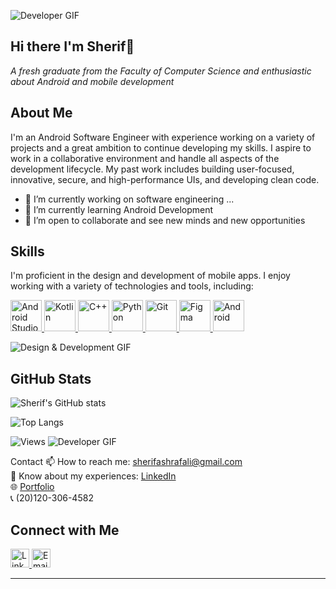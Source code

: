 ![Developer GIF](https://media2.giphy.com/media/v1.Y2lkPTc5MGI3NjExNHJiNG5qdTRvNmdyNXQ3MXZ4MXpsZXo3MDhlOGxzeWZwbWQ1ZnN6MCZlcD12MV9pbnRlcm5hbF9naWZfYnlfaWQmY3Q9Zw/l0ExqBY0cJMYRQJQ4/giphy.webp)
## Hi there I'm Sherif👋
*A fresh graduate from the Faculty of Computer Science and enthusiastic about Android and mobile development*

## About Me
I'm an Android Software Engineer with experience working on a variety of projects and a great ambition to continue developing my skills. I aspire to work in a collaborative environment and handle all aspects of the development lifecycle. My past work includes building user-focused, innovative, secure, and high-performance UIs, and developing clean code.
- 🔭 I’m currently working on software engineering ...
- 🌱 I’m currently learning Android Development
- 👯 I’m open to collaborate and see new minds and new opportunities

## Skills 
I'm proficient in the design and development of mobile apps. I enjoy working with a variety of technologies and tools, including:

<p align="left">
<a href="https://developer.android.com/studio" target="_blank">
<img src="https://cdn.jsdelivr.net/gh/devicons/devicon@latest/icons/androidstudio/androidstudio-original.svg"(https://github.com/user-attachments/assets/52d4f972-466f-45b8-998c-e141165eabe0)
"(https://github.com/user-attachments/assets/29d476f8-9b42-4484-b573-f69e531a3644)" alt="Android Studio" height="50" width="50"/>
</a>
<a href="https://kotlinlang.org/" >
<img src="https://cdn.jsdelivr.net/gh/devicons/devicon@latest/icons/kotlin/kotlin-original.svg" alt="Kotlin" height="50" width="50"/>
</a>
<a href="https://isocpp.org/" target="_blank">
<img src="https://cdn.jsdelivr.net/gh/devicons/devicon@latest/icons/cplusplus/cplusplus-original.svg" alt="C++" height="50" width="50"/>
</a>
<a href="https://www.python.org/" target="_blank">
<img src="https://cdn.jsdelivr.net/gh/devicons/devicon@latest/icons/python/python-original.svg" alt="Python" height="50" width="50"/>
</a>
<a href="https://git-scm.com/" target="_blank">
<img src="https://cdn.jsdelivr.net/gh/devicons/devicon@latest/icons/git/git-original.svg" alt="Git" height="50" width="50"/>
</a>
<a href="https://www.figma.com/" target="_blank">
<img src="https://cdn.jsdelivr.net/gh/devicons/devicon@latest/icons/figma/figma-original.svg" alt="Figma" height="50" width="50"/>
</a>
<a href="https://www.android.com/" target="_blank">
<img src="https://cdn.jsdelivr.net/gh/devicons/devicon@latest/icons/android/android-original-wordmark.svg" alt="Android" height="50" width="50"/>
</a>
</p>

![Design & Development GIF](https://media1.giphy.com/media/v1.Y2lkPTc5MGI3NjExMWJzdGZtenBjcW91Y3dwY21jdDNkajU2YjZibWE0aWVrdGFwZjY2dyZlcD12MV9pbnRlcm5hbF9naWZfYnlfaWQmY3Q9Zw/cNfIqjpCY1zqfaLmd8/giphy.webp)

## GitHub Stats

![Sherif's GitHub stats](https://github-readme-stats.vercel.app/api?username=sherifashraf74&show_icons=true&theme=radical)

![Top Langs](https://github-readme-stats.vercel.app/api/top-langs/?username=sherifashraf74&layout=compact&theme=radical)

![Views](https://komarev.com/ghpvc/?username=sherifashraf&color=blue)
![Developer GIF](https://media0.giphy.com/media/v1.Y2lkPTc5MGI3NjExNTVyeHpoMzY1NzBhNWFnem1mOW9hN2xhOTh3d2J2c2lubW9rcTdtcSZlcD12MV9pbnRlcm5hbF9naWZfYnlfaWQmY3Q9Zw/llarwdtFqG63IlqUR1/giphy.webp)

Contact
📫 How to reach me: [sherifashrafali@gmail.com](mailto:sherifashrafali@gmail.com)  
📄 Know about my experiences: [LinkedIn](https://www.linkedin.com/in/cherif-ashraf)  
🌐 [Portfolio](http://sherifashrafportofolio.000webhostapp.com)  
📞 (20)120-306-4582
## Connect with Me

<a href="https://www.linkedin.com/in/cherif-ashraf" target="_blank">
  <img src="https://cdn.jsdelivr.net/npm/simple-icons@v5/icons/linkedin.svg" alt="LinkedIn" height="30" width="30"/>
</a>
<a href="mailto:sherifashrafali@gmail.com" target="_blank">
  <img src="https://cdn.jsdelivr.net/npm/simple-icons@v5/icons/gmail.svg" alt="Email" height="30" width="30"/>
</a>

---
